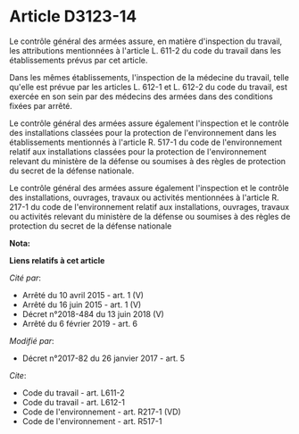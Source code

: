 # Article D3123-14

Le contrôle général des armées assure, en matière d'inspection du travail, les attributions mentionnées à l'article L. 611-2
du code du travail dans les établissements prévus par cet article. 

Dans les mêmes établissements, l'inspection de la médecine du travail, telle qu'elle est prévue par les articles L. 612-1 et
L. 612-2 du code du travail, est exercée en son sein par des médecins des armées dans des conditions fixées par arrêté. 

Le contrôle général des armées assure également l'inspection et le contrôle des installations classées pour la protection de
l'environnement dans les établissements mentionnés à l'article R. 517-1 du code de l'environnement relatif aux installations
classées pour la protection de l'environnement relevant du ministère de la défense ou soumises à des règles de protection du
secret de la défense nationale. 

Le contrôle général des armées assure également l'inspection et le contrôle des installations, ouvrages, travaux ou activités
mentionnées à l'article R. 217-1 du code de l'environnement relatif aux installations, ouvrages, travaux ou activités
relevant du ministère de la défense ou soumises à des règles de protection du secret de la défense nationale

**Nota:**



**Liens relatifs à cet article**

_Cité par_:

  - Arrêté du 10 avril 2015 - art. 1 (V)
  - Arrêté du 16 juin 2015 - art. 1 (V)
  - Décret n°2018-484 du 13 juin 2018 (V)
  - Arrêté du 6 février 2019 - art. 6

_Modifié par_:

  - Décret n°2017-82 du 26 janvier 2017 - art. 5

_Cite_:

  - Code du travail - art. L611-2
  - Code du travail - art. L612-1
  - Code de l'environnement - art. R217-1 (VD)
  - Code de l'environnement - art. R517-1
